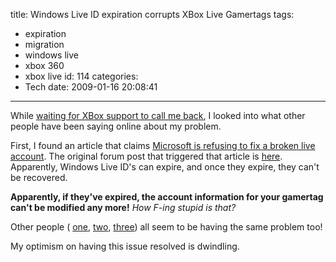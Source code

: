 title: Windows Live ID expiration corrupts XBox Live Gamertags
tags:
  - expiration
  - migration
  - windows live
  - xbox 360
  - xbox live
id: 114
categories:
  - Tech
date: 2009-01-16 20:08:41
---

While [waiting for XBox support to call me back](http://www.offthehill.org/articles/2009/01/14/cannot-migrate-live-to-an-xbox-360/), I looked into what other people have been saying online about my problem.

First, I found an article that claims [Microsoft is refusing to fix a broken live account](http://nextgn.com/2009/01/03/microsoft-refuses-to-fix-broken-xbox-live-account/). The original forum post that triggered that article is [here](http://www.quartertothree.com/game-talk/showthread.php?t=49775). Apparently, Windows Live ID's can expire, and once they expire, they can't be recovered.

**Apparently, if they've expired, the account information for your gamertag can't be modified any more!** _How F-ing stupid is that?_

Other people (
[one](http://www.hardforum.com/showthread.php?t=1362047), [two](http://www.avforums.com/forums/xbox-360/901444-please-help-im-my-wits-end-gamertag-recovery.html), [three](http://msnemailchange.blogspot.com/2007/02/xbox-live-kills-off-accounts-after-60.html)) all seem to be having the same problem too!

My optimism on having this issue resolved is dwindling.
